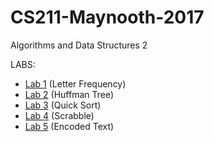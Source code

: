 # CS211-Maynooth-2017
Algorithms and Data Structures 2

LABS:
+ [Lab 1](Lab1_TranslateString.java) (Letter Frequency)
+ [Lab 2](Data%20Compression/Lab2_HuffTree.java) (Huffman Tree)
+ [Lab 3](Quick%20Sort/Lab3_QuickSort.java) (Quick Sort)
+ [Lab 4](Lab%204/Lab4_ScrabbleHackerrankAnswer.java) (Scrabble)
+ [Lab 5](Cryptography/Lab5_EncryptedText.java) (Encoded Text)
